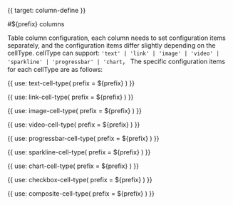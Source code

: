 {{ target: column-define }}

#${prefix} columns

Table column configuration, each column needs to set configuration items separately, and the configuration items differ slightly depending on the cellType. cellType can support: `'text' | 'link' | 'image' | 'video' | 'sparkline' | 'progressbar' | 'chart`， The specific configuration items for each cellType are as follows:

{{ use: text-cell-type(
    prefix = ${prefix}
) }}

{{ use: link-cell-type(
    prefix = ${prefix}
) }}

{{ use: image-cell-type(
    prefix = ${prefix}
) }}

{{ use: video-cell-type(
    prefix = ${prefix}
) }}

{{ use: progressbar-cell-type(
    prefix = ${prefix}
) }}

{{ use: sparkline-cell-type(
    prefix = ${prefix}
) }}

{{ use: chart-cell-type(
    prefix = ${prefix}
) }}

{{ use: checkbox-cell-type(
    prefix = ${prefix}
) }}

{{ use: composite-cell-type(
    prefix = ${prefix}
) }}